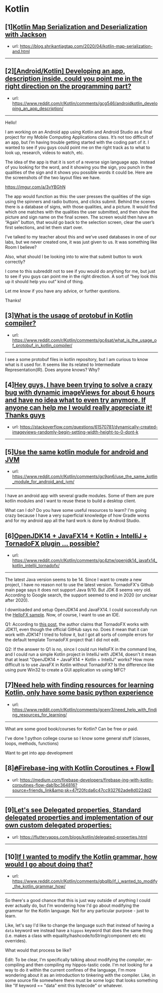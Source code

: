 # Kotlin
## [1][Kotlin Map Serialization and Deserialization with Jackson](https://www.reddit.com/r/Kotlin/comments/gcpkd1/kotlin_map_serialization_and_deserialization_with/)
- url: https://blog.shrikantjagtap.com/2020/04/kotlin-map-serialization-and.html
---

## [2][[Android/Kotlin] Developing an app, description inside, could you point me in the right direction on the programming part?](https://www.reddit.com/r/Kotlin/comments/gcg546/androidkotlin_developing_an_app_description/)
- url: https://www.reddit.com/r/Kotlin/comments/gcg546/androidkotlin_developing_an_app_description/
---
Hello!

I am working on an Android app using Kotlin and Android Studio as a final project for my Mobile Computing Applications class. It’s not too difficult of an app, but I’m having trouble getting started with the coding part of it. I wanted to see if you guys could point me on the right track as to what to look up, research, videos to watch, etc. 

The idea of the app is that it is sort of a reverse sign language app. Instead of you looking for the word, and it showing you the sign, you punch in the qualities of the sign and it shows you possible words it could be. Here are the screenshots of the two layout files we have. 

https://imgur.com/a/3vYBGhN

The app would function as this: the user presses the qualities of the sign using the spinners and radio buttons, and clicks submit. Behind the scenes there is a database of signs, with those qualities, and a picture. It would find which one matches with the qualities the user submitted, and then show the picture and sign name on the final screen. The screen would then have an “Again” button, that would go back to the selection screen, clear the user’s first selections, and let them start over.

I’ve talked to my teacher about this and we’ve used databases in one of our labs, but we never created one, it was just given to us. It was something like Room I believe? 

Also, what should I be looking into to wire that submit button to work correctly?

I come to this subreddit not to see if you would do anything for me, but just to see if you guys can point me in the right direction. A sort of “hey look this up it should help you out” kind of thing.

Let me know if you have any advice, or further questions.

Thanks!
## [3][What is the usage of protobuf in Kotlin compiler?](https://www.reddit.com/r/Kotlin/comments/gc4sat/what_is_the_usage_of_protobuf_in_kotlin_compiler/)
- url: https://www.reddit.com/r/Kotlin/comments/gc4sat/what_is_the_usage_of_protobuf_in_kotlin_compiler/
---
I see a some protobuf files in kotlin repository, but I am curious to know what is it used for. It seems like its related to Intermediate Representation(IR). Does anyone knows? Why?
## [4][Hey guys, I have been trying to solve a crazy bug with dynamic imageViews for about 6 hours and have no idea what to even try anymore. If anyone can help me I would really appreciate it! Thanks guys](https://www.reddit.com/r/Kotlin/comments/gcmczh/hey_guys_i_have_been_trying_to_solve_a_crazy_bug/)
- url: https://stackoverflow.com/questions/61570781/dynamically-created-imageviews-randomly-begin-setting-width-height-to-0-dont-k
---

## [5][Use the same kotlin module for android and JVM](https://www.reddit.com/r/Kotlin/comments/gc9qn6/use_the_same_kotlin_module_for_android_and_jvm/)
- url: https://www.reddit.com/r/Kotlin/comments/gc9qn6/use_the_same_kotlin_module_for_android_and_jvm/
---
I have an android app with several gradle modules. Some of them are pure kotlin modules and I want to reuse these to build a desktop client.  

What can I do? Do you have some useful resources to learn? I'm going crazy because I have a very superficial knowledge of how Gradle works and for my android app all the hard work is done by Android Studio.
## [6][OpenJDK14 + JavaFX14 + Kotlin + IntelliJ + TornadoFX plugin ... possible?](https://www.reddit.com/r/Kotlin/comments/gc4ztw/openjdk14_javafx14_kotlin_intellij_tornadofx/)
- url: https://www.reddit.com/r/Kotlin/comments/gc4ztw/openjdk14_javafx14_kotlin_intellij_tornadofx/
---
The latest Java version seems to be 14. Since I want to create a new project, I have no reason not to use the latest version. TornadoFX's Github main page says it does not support Java 9/10. But JDK 8 seems very old. According to Google search, the support seemed to end in 2020 (or unclear after 2020).

I downloaded and setup OpenJDK14 and JavaFX14. I could successfully run the [HelloFX sample](https://openjfx.io/openjfx-docs/#install-javafx). Now, of course, I want to use an IDE.

 Q1: According to [this post](https://medium.com/@hinchman_amanda/tornadofx-migrating-jdk-8-to-open-jdk-11-a711290259ac), the author claims that TornadoFX  works with JDK11, even though the official GitHub says no. Does it mean that it can work with JDK14? I tried to follow it, but I got all sorts of compile errors for the default template TornadoFX project that I did not edit.

 Q2: If the answer to Q1 is no, since I could run HelloFX in the command line, and I could run a simple Kotlin project in IntelliJ with JDK14, doesn't it mean that at least "OpenJDK14 + JavaFX14 + Kotlin + IntelliJ" works? How more difficult is to use JavaFX in Kotlin without TornadoFX? Is the difference like using pure Win32 to create a GUI application vs using MFC?
## [7][Need help with finding resources for learning Kotlin, only have some basic python experience](https://www.reddit.com/r/Kotlin/comments/gcenr3/need_help_with_finding_resources_for_learning/)
- url: https://www.reddit.com/r/Kotlin/comments/gcenr3/need_help_with_finding_resources_for_learning/
---
What are some good book/courses for Kotlin? Can be free or paid.

I've done 1 python college course so I know some general stuff (classes, loops, methods, functions)

Want to get into app development
## [8][🔥Firebase-ing with Kotlin Coroutines + Flow🌊](https://www.reddit.com/r/Kotlin/comments/gc0zfn/firebaseing_with_kotlin_coroutines_flow/)
- url: https://medium.com/firebase-developers/firebase-ing-with-kotlin-coroutines-flow-dab1bc364816?source=friends_link&amp;sk=47f20fcda6c47cc932762ade8d022dd2
---

## [9][Let's see Delegated properties, Standard delegated properties and implementation of our own custom delegated properties:](https://www.reddit.com/r/Kotlin/comments/gbm1dy/lets_see_delegated_properties_standard_delegated/)
- url: https://flutteryapps.com/blogs/kotlin/delegated-properties.html
---

## [10][If I wanted to modify the Kotlin grammar, how would I go about doing that?](https://www.reddit.com/r/Kotlin/comments/gbqllb/if_i_wanted_to_modify_the_kotlin_grammar_how/)
- url: https://www.reddit.com/r/Kotlin/comments/gbqllb/if_i_wanted_to_modify_the_kotlin_grammar_how/
---
So there's a good chance that this is just way outside of anything I could ever actually do, but I'm wondering how I'd go about modifying the grammar for the Kotlin language. Not for any particular purpose - just to learn.

Like, let's say I'd like to change the language such that instead of having a `data` keyword we instead have a `hippos` keyword that does the same thing (i.e. makes a class with equality/hashcode/toString/component etc etc overrides).

What would that process be like?

Edit: To be clear, I'm specifically talking about modifying the _compiler_, re-compiling and then compiling my hippos-tastic code. I'm not looking for a way to do it within the current confines of the language, I'm more wondering about it as an introduction to tinkering with the compiler. Like, in some source file somewhere there must be some logic that looks something like "If keyword == "data" emit this bytecode" or whatever.
